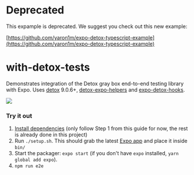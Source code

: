 # Deprecated
This expample is deprecated. We suggest you check out this new example:

[https://github.com/yaron1m/expo-detox-typescript-example](https://github.com/yaron1m/expo-detox-typescript-example)

# with-detox-tests

Demonstrates integration of the Detox gray box end-to-end testing library with Expo. Uses [detox](https://github.com/wix/Detox) 9.0.6+, [detox-expo-helpers](https://github.com/expo/detox-expo-helpers) and [expo-detox-hooks](https://github.com/expo/detox-tools).

![](https://raw.githubusercontent.com/expo/with-detox-tests/master/example.gif)

### Try it out

1. [Install dependencies](https://github.com/wix/detox/blob/master/docs/Introduction.GettingStarted.md#step-1-install-dependencies) (only follow Step 1 from this guide for now, the rest is already done in this project)
2. Run `./setup.sh`. This should grab the latest [Expo app](https://expo.io/tools) and place it inside `bin/`
3. Start the packager: `expo start` (if you don't have `expo` installed, `yarn global add expo`).
4. `npm run e2e`
